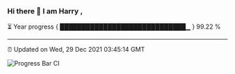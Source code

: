 ### Hi there 👋 I am Harry , 

⏳ Year progress { █████████████████████████████▁ } 99.22 %

---

⏰ Updated on Wed, 29 Dec 2021 03:45:14 GMT

![Progress Bar CI](https://github.com/duykhang68/duykhang68/workflows/Progress%20Bar%20CI/badge.svg)
